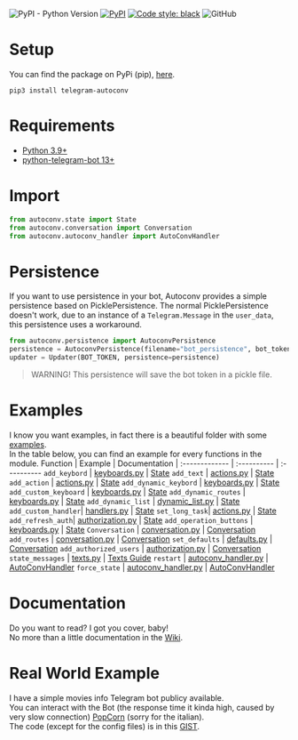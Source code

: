 ![PyPI - Python Version](https://img.shields.io/pypi/pyversions/telegram-autoconv)
[![PyPI](https://img.shields.io/pypi/v/telegram-autoconv?color=red)](https://pypi.org/project/telegram-autoconv/)
[![Code style: black](https://img.shields.io/badge/code%20style-black-000000.svg)](https://github.com/psf/black)
![GitHub](https://img.shields.io/github/license/mortafix/autoconv-telegram-python)

# Setup
You can find the package on PyPi (pip), [here](https://pypi.org/project/telegram-autoconv/).
```
pip3 install telegram-autoconv
```

# Requirements
* [Python 3.9+](https://www.python.org)
* [python-telegram-bot 13+](https://github.com/python-telegram-bot/python-telegram-bot)

# Import
```python
from autoconv.state import State
from autoconv.conversation import Conversation
from autoconv.autoconv_handler import AutoConvHandler
```

# Persistence
If you want to use persistence in your bot, Autoconv provides a simple persistence based on PicklePersistence. The normal PicklePersistence doesn't work, due to an instance of a `Telegram.Message` in the `user_data`, this persistence uses a workaround.
```python
from autoconv.persistence import AutoconvPersistence
persistence = AutoconvPersistence(filename="bot_persistence", bot_token=BOT_TOKEN)
updater = Updater(BOT_TOKEN, persistence=persistence)
```
> WARNING! This persistence will save the bot token in a pickle file.

# Examples
I know you want examples, in fact there is a beautiful folder with some [examples](https://github.com/Mortafix/AutoConv-Telegram-Python/tree/master/examples).  
In the table below, you can find an example for every functions in the module.
Function | Example | Documentation
| :------------- | :---------- | :----------
`add_keybord` | [keyboards.py](https://github.com/Mortafix/AutoConv-Telegram-Python/blob/master/examples/keyboards.py) | [State](https://github.com/Mortafix/AutoConv-Telegram-Python/wiki/State#add-keyboard)
`add_text` | [actions.py](https://github.com/Mortafix/AutoConv-Telegram-Python/blob/master/examples/actions.py) | [State](https://github.com/Mortafix/AutoConv-Telegram-Python/wiki/State#add-text)
`add_action` | [actions.py](https://github.com/Mortafix/AutoConv-Telegram-Python/blob/master/examples/actions.py) | [State](https://github.com/Mortafix/AutoConv-Telegram-Python/wiki/State#add-action)
`add_dynamic_keybord` | [keyboards.py](https://github.com/Mortafix/AutoConv-Telegram-Python/blob/master/examples/keyboards.py) | [State](https://github.com/Mortafix/AutoConv-Telegram-Python/wiki/State#add-dynamic-keyboard)
`add_custom_keyboard` | [keyboards.py](https://github.com/Mortafix/AutoConv-Telegram-Python/blob/master/examples/keyboards.py) | [State](https://github.com/Mortafix/AutoConv-Telegram-Python/wiki/State#add-custom-keyboard)
`add_dynamic_routes` | [keyboards.py](https://github.com/Mortafix/AutoConv-Telegram-Python/blob/master/examples/keyboards.py) | [State](https://github.com/Mortafix/AutoConv-Telegram-Python/wiki/State#add-dynamic-routes)
`add_dynamic_list` | [dynamic_list.py](https://github.com/Mortafix/AutoConv-Telegram-Python/blob/master/examples/dynamic_list.py) | [State](https://github.com/Mortafix/AutoConv-Telegram-Python/wiki/State#add-dynamic-list)
`add_custom_handler`| [handlers.py](https://github.com/Mortafix/AutoConv-Telegram-Python/blob/master/examples/handlers.py) | [State](https://github.com/Mortafix/AutoConv-Telegram-Python/wiki/State#add-custom-handler)
`set_long_task`| [actions.py](https://github.com/Mortafix/AutoConv-Telegram-Python/blob/master/examples/actions.py) | [State](https://github.com/Mortafix/AutoConv-Telegram-Python/wiki/State#set-long-task)
`add_refresh_auth`| [authorization.py](https://github.com/Mortafix/AutoConv-Telegram-Python/blob/master/examples/authorization.py) | [State](https://github.com/Mortafix/AutoConv-Telegram-Python/wiki/State#add-refresh-auth)
`add_operation_buttons` | [keyboards.py](https://github.com/Mortafix/AutoConv-Telegram-Python/blob/master/examples/keyboards.py) | [State](https://github.com/Mortafix/AutoConv-Telegram-Python/wiki/State#add-operation-buttons)
`Conversation` | [conversation.py](https://github.com/Mortafix/AutoConv-Telegram-Python/blob/master/examples/conversation.py) | [Conversation](https://github.com/Mortafix/AutoConv-Telegram-Python/wiki/Conversation#doc)
`add_routes` | [conversation.py](https://github.com/Mortafix/AutoConv-Telegram-Python/blob/master/examples/conversation.py) | [Conversation](https://github.com/Mortafix/AutoConv-Telegram-Python/wiki/Conversation#add-routes)
`set_defaults` | [defaults.py](https://github.com/Mortafix/AutoConv-Telegram-Python/blob/master/examples/defaults.py) | [Conversation](https://github.com/Mortafix/AutoConv-Telegram-Python/wiki/Conversation#set-defaults)
`add_authorized_users` | [authorization.py](https://github.com/Mortafix/AutoConv-Telegram-Python/blob/master/examples/authorization.py) | [Conversation](https://github.com/Mortafix/AutoConv-Telegram-Python/wiki/Conversation#add-authorized-users)
`state_messages` | [texts.py](https://github.com/Mortafix/AutoConv-Telegram-Python/blob/master/examples/texts.py) | [Texts Guide](https://github.com/Mortafix/AutoConv-Telegram-Python/wiki/Texts-Guide)
`restart` | [autoconv_handler.py](https://github.com/Mortafix/AutoConv-Telegram-Python/blob/master/examples/autoconv_handler.py) | [AutoConvHandler](https://github.com/Mortafix/AutoConv-Telegram-Python/wiki/AutoConv-Handler#restart)
`force_state` | [autoconv_handler.py](https://github.com/Mortafix/AutoConv-Telegram-Python/blob/master/examples/autoconv_handler.py) | [AutoConvHandler](https://github.com/Mortafix/AutoConv-Telegram-Python/wiki/AutoConv-Handler#force-state)



# Documentation
Do you want to read? I got you cover, baby!  
No more than a little documentation in the [Wiki](https://github.com/Mortafix/AutoConv-Telegram-Python/wiki).

# Real World Example
I have a simple movies info Telegram bot publicy available.  
You can interact with the Bot (the response time it kinda high, caused by very slow connection) [PopCorn](https://t.me/poppycorn_bot) (sorry for the italian).  
The code (except for the config files) is in this [GIST](https://gist.github.com/Mortafix/93a866c71040557c309f0115aa1a2767).
